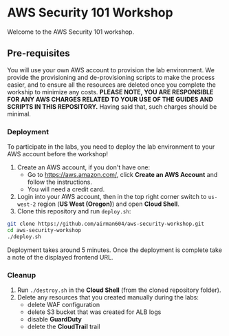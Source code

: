 # AWS Security 101 Workshop

Welcome to the AWS Security 101 workshop.

## Pre-requisites

You will use your own AWS account to provision the lab environment. We provide
the provisioning and de-provisioning scripts to make the process easier, and
to ensure all the resources are deleted once you complete the workship to
minimize any costs. **PLEASE NOTE, YOU ARE RESPONSIBLE FOR ANY AWS CHARGES RELATED
TO YOUR USE OF THE GUIDES AND SCRIPTS IN THIS REPOSITORY.** Having said that, such
charges should be minimal.

### Deployment

To participate in the labs, you need to deploy the lab environment to your AWS account
before the workshop!

1. Create an AWS account, if you don't have one:
    * Go to <https://aws.amazon.com/>, click **Create an AWS Account** and follow the instructions.
    * You will need a credit card.
2. Login into your AWS account, then in the top right corner switch to `us-west-2` region
   (**US West (Oregon)**) and open **Cloud Shell**.
3. Clone this repository and run `deploy.sh`:
```bash
git clone https://github.com/airman604/aws-security-workshop.git
cd aws-security-workshop
./deploy.sh
```

Deployment takes around 5 minutes. Once the deployment is complete take a note of the displayed frontend URL.

### Cleanup

1. Run `./destroy.sh` in the **Cloud Shell** (from the cloned repository folder).
2. Delete any resources that you created manually during the labs:
    * delete WAF configuration
    * delete S3 bucket that was created for ALB logs
    * disable **GuardDuty**
    * delete the **CloudTrail** trail

